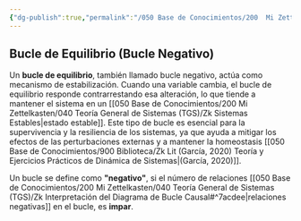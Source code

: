 ```yaml
---
{"dg-publish":true,"permalink":"/050 Base de Conocimientos/200  Mi Zettelkasten/100 Docencia/Org1/2025/Clase 04 Dinámica de Sistemas/Zk Bucle de Equilibrio (Bucle Negativo)/","tags":["digitalGarden","bucles"]}
---
```


## Bucle de Equilibrio (Bucle Negativo)

Un **bucle de equilibrio**, también llamado bucle negativo, actúa como mecanismo de estabilización. Cuando una variable cambia, el bucle de equilibrio responde contrarrestando esa alteración, lo que tiende a mantener el sistema en un [[050 Base de Conocimientos/200  Mi Zettelkasten/040 Teoría General de Sistemas (TGS)/Zk Sistemas Estables\|estado estable]]. Este tipo de bucle es esencial para la supervivencia y la resiliencia de los sistemas, ya que ayuda a mitigar los efectos de las perturbaciones externas y a mantener la homeostasis [[050 Base de Conocimientos/900 Biblioteca/Zk Lit (García, 2020) Teoría y Ejercicios Prácticos de Dinámica de Sistemas\|(García, 2020)]].

Un bucle se define como  **"negativo"**, si el número de relaciones [[050 Base de Conocimientos/200  Mi Zettelkasten/040 Teoría General de Sistemas (TGS)/Zk Interpretación del Diagrama de Bucle Causal#^7acdee\|relaciones negativas]] en el bucle, es **impar**.
